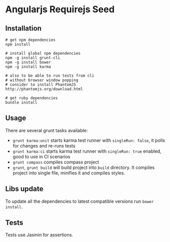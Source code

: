 # Angularjs Requirejs Seed


## Installation

	# get npm dependencies
	npm install

	# install global npm dependencies
	npm -g install grunt-cli
	npm -g install bower
	npm -g install karma

	# also to be able to run tests from cli
	# without browser window popping
	# consider to install PhantomJS
	http://phantomjs.org/download.html

	# get ruby dependencies
	bundle install

## Usage

There are several grunt tasks available:

* `grunt karma:unit` starts karma test runner with `singleRun: false`, it polls for changes and re-runs tests
* `grunt karma:ci` starts karma test runner with `singleRun: true` enabled, good to use in CI scenarios
* `grunt compass` compiles compass project
* `grunt`, `grunt build` will build project into `build` directory. It compiles project into single file, minifies it and compiles styles.

## Libs update

To update all the dependencies to latest compatible versions run `bower install`.

## Tests

Tests use Jasmin for assertions.
